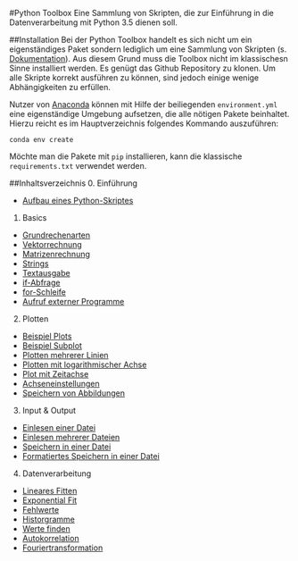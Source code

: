 #Python Toolbox
Eine Sammlung von Skripten, die zur Einführung in die Datenverarbeitung mit
Python 3.5 dienen soll.

##Installation
Bei der Python Toolbox handelt es sich nicht um ein eigenständiges Paket sondern
lediglich um eine Sammlung von Skripten (s.
[Dokumentation](doc/toolbox-doc.pdf)).  Aus diesem Grund muss die Toolbox nicht
im klassischesn Sinne installiert werden. Es genügt das Github Repository zu
klonen. Um alle Skripte korrekt ausführen zu können, sind jedoch einige wenige
Abhängigkeiten zu erfüllen.

Nutzer von [Anaconda](https://www.continuum.io/downloads) können mit Hilfe der
beiliegenden `environment.yml` eine eigenständige Umgebung aufsetzen, die alle
nötigen Pakete beinhaltet. Hierzu reicht es im Hauptverzeichnis folgendes
Kommando auszuführen:

`conda env create`

Möchte man die Pakete mit `pip` installieren, kann die klassische
`requirements.txt` verwendet werden.


##Inhaltsverzeichnis
0. Einführung
  * [Aufbau eines Python-Skriptes](scripts/00_01_Aufbau_eines_Python_Skriptes.py)
1. Basics
  * [Grundrechenarten](scripts/01_01_Grundrechenarten.py)
  * [Vektorrechnung](scripts/01_02_Vektorrechnung.py)
  * [Matrizenrechnung](scripts/01_03_Matrizenrechnung.py)
  * [Strings](scripts/01_04_Strings.py)
  * [Textausgabe](scripts/01_05_Textausgabe.py)
  * [if-Abfrage](scripts/01_06_if_Abfrage.py)
  * [for-Schleife](scripts/01_07_for_Schleife.py)
  * [Aufruf externer Programme](scripts/01_08_Aufruf_externer_Programme.py)
2. Plotten
  * [Beispiel Plots](scripts/02_01_Beispiel_Plots.py)
  * [Beispiel Subplot](scripts/02_02_Beispiel_Subplot.py)
  * [Plotten mehrerer Linien](scripts/02_03_Plotten_mehrerer_Linien.py)
  * [Plotten mit logarithmischer Achse](scripts/02_04_Plotten_mit_logarithmischer_Achse.py)
  * [Plot mit Zeitachse](scripts/02_05_Plot_mit_Zeitachse.py)
  * [Achseneinstellungen](scripts/02_06_Achseneinstellungen.py)
  * [Speichern von Abbildungen](scripts/02_07_Speichern_von_Abbildungen.py)
3. Input & Output
  * [Einlesen einer Datei](scripts/03_01_Einlesen_einer_Datei.py)
  * [Einlesen mehrerer Dateien](scripts/03_02_Einlesen_mehrerer_Dateien.py)
  * [Speichern in einer Datei](scripts/03_03_Speichern_in_einer_Datei.py)
  * [Formatiertes Speichern in einer Datei](scripts/03_04_Formatiertes_Speichern_in_einer_Datei.py)
4. Datenverarbeitung
  * [Lineares Fitten](scripts/04_01_Lineares_Fitten.py)
  * [Exponential Fit](scripts/04_02_Exponential_Fit.py)
  * [Fehlwerte](scripts/04_03_Fehlwerte.py)
  * [Historgramme](scripts/04_04_Histogramme.py)
  * [Werte finden](scripts/04_05_Werte_finden.py)
  * [Autokorrelation](scripts/04_06_Autokorrelation.py)
  * [Fouriertransformation](scripts/04_07_Fouriertransformation.py)
